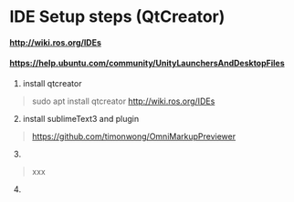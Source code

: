 # IDE Setup steps (QtCreator)
#### http://wiki.ros.org/IDEs
#### https://help.ubuntu.com/community/UnityLaunchersAndDesktopFiles


1. install qtcreator
> sudo apt install qtcreator
http://wiki.ros.org/IDEs

2. install sublimeText3 and plugin
> https://github.com/timonwong/OmniMarkupPreviewer

3. 
> xxx
4. 
